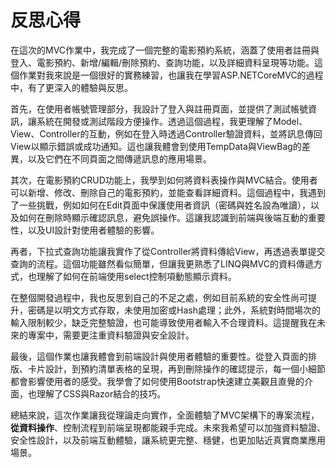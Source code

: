 # 反思心得
在這次的MVC作業中，我完成了一個完整的電影預約系統，涵蓋了使用者註冊與登入、電影預約、新增/編輯/刪除預約、查詢功能，以及詳細資料呈現等功能。這個作業對我來說是一個很好的實務練習，也讓我在學習ASP.NETCoreMVC的過程中，有了更深入的體驗與反思。

首先，在使用者帳號管理部分，我設計了登入與註冊頁面，並提供了測試帳號資訊，讓系統在開發或測試階段方便操作。透過這個過程，我更理解了Model、View、Controller的互動，例如在登入時透過Controller驗證資料，並將訊息傳回View以顯示錯誤或成功通知。這也讓我體會到使用TempData與ViewBag的差異，以及它們在不同頁面之間傳遞訊息的應用場景。

其次，在電影預約CRUD功能上，我學到如何將資料表操作與MVC結合。使用者可以新增、修改、刪除自己的電影預約，並能查看詳細資料。這個過程中，我遇到了一些挑戰，例如如何在Edit頁面中保護使用者資訊（密碼與姓名設為唯讀），以及如何在刪除時顯示確認訊息，避免誤操作。這讓我認識到前端與後端互動的重要性，以及UI設計對使用者體驗的影響。

再者，下拉式查詢功能讓我實作了從Controller將資料傳給View，再透過表單提交查詢的流程。這個功能雖然看似簡單，但讓我更熟悉了LINQ與MVC的資料傳遞方式，也理解了如何在前端使用select控制項動態顯示資料。

在整個開發過程中，我也反思到自己的不足之處，例如目前系統的安全性尚可提升，密碼是以明文方式存取，未使用加密或Hash處理；此外，系統對時間場次的輸入限制較少，缺乏完整驗證，也可能導致使用者輸入不合理資料。這提醒我在未來的專案中，需要更注重資料驗證與安全設計。

最後，這個作業也讓我體會到前端設計與使用者體驗的重要性。從登入頁面的排版、卡片設計，到預約清單表格的呈現，再到刪除操作的確認提示，每一個小細節都會影響使用者的感受。我學會了如何使用Bootstrap快速建立美觀且直覺的介面，也理解了CSS與Razor結合的技巧。

總結來說，這次作業讓我從理論走向實作，全面體驗了MVC架構下的專案流程，**從資料操作**、控制流程到前端呈現都能親手完成。未來我希望可以加強資料驗證、安全性設計，以及前端互動體驗，讓系統更完整、穩健，也更加貼近真實商業應用場景。
